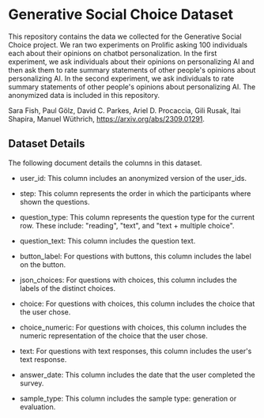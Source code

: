# Generative Social Choice Dataset

This repository contains the data we collected for the Generative Social Choice project. We ran two experiments on Prolific asking 100 individuals each about their opinions on chatbot personalization. In the first experiment, we ask individuals about their opinions on personalizing AI and then ask them to rate summary statements of other people's opinions about personalizing AI. In the second experiment, we ask individuals to rate summary statements of other people's opinions about personalizing AI.  The anonymized data is included in this repository.

Sara Fish, Paul Gölz, David C. Parkes, Ariel D. Procaccia, Gili Rusak, Itai Shapira, Manuel Wüthrich, https://arxiv.org/abs/2309.01291.

## Dataset Details

The following document details the columns in this dataset.

* user_id: This column includes an anonymized version of the user_ids.	


* step: This column represents the order in which the participants where shown the questions.


* question_type: This column represents the question type for the current row. These include: "reading", "text", and "text + multiple choice".


* question_text: This column includes the question text.


* button_label: For questions with buttons, this column includes the label on the button.	


* json_choices: For questions with choices, this column includes the labels of the distinct choices.	


* choice: For questions with choices, this column includes the choice that the user chose.	


* choice_numeric: For questions with choices, this column includes the numeric representation of the choice that the user chose.


* text: For questions with text responses, this column includes the user's text response.	


* answer_date: This column includes the date that the user completed the survey.


* sample_type: This column includes the sample type: generation or evaluation.
